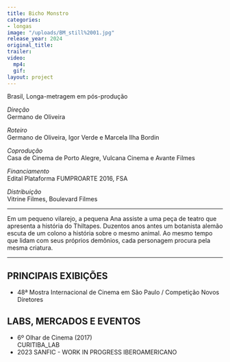 ```yaml
---
title: Bicho Monstro
categories:
- longas
image: "/uploads/BM_still%2001.jpg"
release_year: 2024
original_title: 
trailer: 
video:
  mp4: 
  gif: 
layout: project
---
```


Brasil, Longa-metragem em pós-produção

*Direção*\
Germano de Oliveira

*Roteiro*\
Germano de Oliveira, Igor Verde e Marcela Ilha Bordin

*Coprodução*\
Casa de Cinema de Porto Alegre, Vulcana Cinema e Avante Filmes

*Financiamento*\
Edital Plataforma FUMPROARTE 2016, FSA

*Distribuição*\
Vitrine Filmes, Boulevard Filmes

---

Em um pequeno vilarejo, a pequena Ana assiste a uma peça de teatro que apresenta a história do Thiltapes. Duzentos anos antes um botanista alemão escuta de um colono a história sobre o mesmo animal. Ao mesmo tempo que lidam com seus próprios demônios, cada personagem procura pela mesma criatura.

---

## PRINCIPAIS EXIBIÇÕES

* 48ª Mostra Internacional de Cinema em São Paulo / Competição Novos Diretores

## LABS, MERCADOS E EVENTOS

* 6º Olhar de Cinema (2017)\
  CURITIBA_LAB
* 2023 SANFIC - WORK IN PROGRESS IBEROAMERICANO